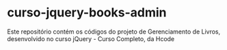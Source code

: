 # curso-jquery-books-admin
Este repositório contém os códigos do projeto de Gerenciamento de Livros, desenvolvido no curso jQuery - Curso Completo, da Hcode
